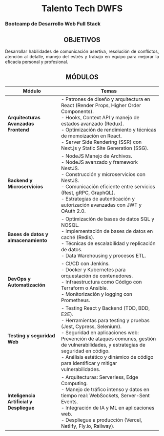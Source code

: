   <!--Titulo -->
<h1 align="center">
  Talento Tech DWFS
</h1>

<!--Subtitulo -->
<h3>
  Bootcamp de Desarrollo Web Full Stack
</h3>
<!-- Objetivos -->
<h2 align="center">OBJETIVOS</h2>
<p align="justify">
  Desarrollar habilidades de comunicación asertiva, resolución de conflictos, atención al detalle, manejo del estrés y trabajo en equipo para mejorar la eficacia personal y profesional.
</p>

<!-- Modulos a estudiar -->
<h2 align="center">MÓDULOS</h2>

| Módulo                                | Temas                                                                                                                                                               |
|---------------------------------------|---------------------------------------------------------------------------------------------------------------------------------------------------------------------|
| **Arquitecturas Avanzadas Frontend**  | - Patrones de diseño y arquitectura en React (Render Props, Higher Order Components). <br>- Hooks, Context API y manejo de estados avanzado (Redux). <br>- Optimización de rendimiento y técnicas de memoización en React. <br>- Server Side Rendering (SSR) con Next.js y Static Site Generation (SSG). |
| **Backend y Microservicios**          | - NodeJS Manejo de Archivos. <br>- NodeJS avanzado y framework NestJS. <br>- Construcción y microservicios con NestJS. <br>- Comunicación eficiente entre servicios (Rest, gRPC, GraphQL). <br>- Estrategias de autenticación y autorización avanzadas con JWT y OAuth 2.0. |
| **Bases de datos y almacenamiento**   | - Optimización de bases de datos SQL y NOSQL. <br>- Implementación de bases de datos en caché (Redis). <br>- Técnicas de escalabilidad y replicación de datos. <br>- Data Warehousing y procesos ETL. |
| **DevOps y Automatización**           | - CI/CD con Jenkins. <br>- Docker y Kubernetes para orquestación de contenedores. <br>- Infraestructura como Código con Terraform o Ansible. <br>- Monitorización y logging con Prometheus. |
| **Testing y seguridad Web**           | - Testing React y Backend (TDD, BDD, E2E). <br>- Herramientas para testing y pruebas (Jest, Cypress, Selenium). <br>- Seguridad en aplicaciones web: Prevención de ataques comunes, gestión de vulnerabilidades, y estrategias de seguridad en código. <br>- Análisis estático y dinámico de código para identificar y mitigar vulnerabilidades. |
| **Inteligencia Artificial y Despliegue** | - Arquitecturas: Serverless, Edge Computing. <br>- Manejo de tráfico intenso y datos en tiempo real: WebSockets, Server-Sent Events. <br>- Integración de IA y ML en aplicaciones web. <br>- Despliegue a producción (Vercel, Netlify, Fly.io, Railway). |
